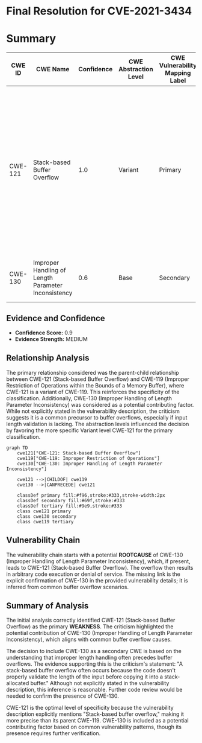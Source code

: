 # Final Resolution for CVE-2021-3434

# Summary
| CWE ID | CWE Name | Confidence | CWE Abstraction Level | CWE Vulnerability Mapping Label | CWE-Vulnerability Mapping Notes |
|---|---|---|---|---|---|
| CWE-121 | Stack-based Buffer Overflow | 1.0 | Variant | Primary | Allowed. While CWE-121 is the direct cause, CWE-130 (Improper Handling of Length Parameter Inconsistency) *may* contribute if the size of the input is derived from an unvalidated length parameter. Further code review is needed to confirm this. |
| CWE-130 | Improper Handling of Length Parameter Inconsistency | 0.6 | Base | Secondary | Allowed. May contribute to the primary **WEAKNESS** if input length is not validated |

## Evidence and Confidence

*   **Confidence Score:** 0.9
*   **Evidence Strength:** MEDIUM

## Relationship Analysis
The primary relationship considered was the parent-child relationship between CWE-121 (Stack-based Buffer Overflow) and CWE-119 (Improper Restriction of Operations within the Bounds of a Memory Buffer), where CWE-121 is a variant of CWE-119. This reinforces the specificity of the classification. Additionally, CWE-130 (Improper Handling of Length Parameter Inconsistency) was considered as a potential contributing factor. While not explicitly stated in the vulnerability description, the criticism suggests it is a common precursor to buffer overflows, especially if input length validation is lacking. The abstraction levels influenced the decision by favoring the more specific Variant level CWE-121 for the primary classification.

```mermaid
graph TD
    cwe121["CWE-121: Stack-based Buffer Overflow"]
    cwe119["CWE-119: Improper Restriction of Operations"]
    cwe130["CWE-130: Improper Handling of Length Parameter Inconsistency"]
    
    cwe121 -->|CHILDOF| cwe119
    cwe130 -->|CANPRECEDE| cwe121
    
    classDef primary fill:#f96,stroke:#333,stroke-width:2px
    classDef secondary fill:#69f,stroke:#333
    classDef tertiary fill:#9e9,stroke:#333
    class cwe121 primary
    class cwe130 secondary
    class cwe119 tertiary
```

## Vulnerability Chain
The vulnerability chain starts with a potential **ROOTCAUSE** of CWE-130 (Improper Handling of Length Parameter Inconsistency), which, if present, leads to CWE-121 (Stack-based Buffer Overflow). The overflow then results in arbitrary code execution or denial of service. The missing link is the explicit confirmation of CWE-130 in the provided vulnerability details; it is inferred from common buffer overflow scenarios.

## Summary of Analysis
The initial analysis correctly identified CWE-121 (Stack-based Buffer Overflow) as the primary **WEAKNESS**. The criticism highlighted the potential contribution of CWE-130 (Improper Handling of Length Parameter Inconsistency), which aligns with common buffer overflow causes.

The decision to include CWE-130 as a secondary CWE is based on the understanding that improper length handling often precedes buffer overflows. The evidence supporting this is the criticism's statement: "A stack-based buffer overflow often occurs because the code doesn't properly validate the length of the input before copying it into a stack-allocated buffer." Although not explicitly stated in the vulnerability description, this inference is reasonable. Further code review would be needed to confirm the presence of CWE-130.

CWE-121 is the optimal level of specificity because the vulnerability description explicitly mentions "Stack-based buffer overflow," making it more precise than its parent CWE-119. CWE-130 is included as a potential contributing factor based on common vulnerability patterns, though its presence requires further verification.